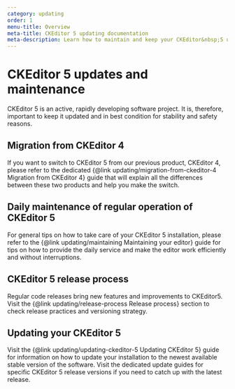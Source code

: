 ```yaml
---
category: updating
order: 1
menu-title: Overview
meta-title: CKEditor 5 updating documentation
meta-description: Learn how to maintain and keep your CKEditor&nbsp;5 up-to-date at all times.
---
```


# CKEditor&nbsp;5 updates and maintenance

CKEditor&nbsp;5 is an active, rapidly developing software project. It is, therefore, important to keep it updated and in best condition for stability and safety reasons.

## Migration from CKEditor 4

If you want to switch to CKEditor&nbsp;5 from our previous product, CKEditor 4, please refer to the dedicated {@link updating/migration-from-ckeditor-4 Migration from CKEditor 4} guide that will explain all the differences between these two products and help you make the switch.

## Daily maintenance of regular operation of CKEditor&nbsp;5

For general tips on how to take care of your CKEditor&nbsp;5 installation, please refer to the {@link updating/maintaining Maintaining your editor} guide for tips on how to provide the daily service and make the editor work efficiently and without interruptions.

## CKEditor&nbsp;5 release process

Regular code releases bring new features and improvements to CKEditor5. Visit the {@link updating/release-process Release process} section to check release practices and versioning strategy.

## Updating your CKEditor&nbsp;5

Visit the {@link updating/updating-ckeditor-5 Updating CKEditor&nbsp;5} guide for information on how to update your installation to the newest available stable version of the software. Visit the dedicated update guides for specific CKEditor&nbsp;5 release versions if you need to catch up with the latest release.
